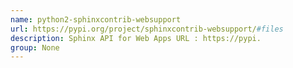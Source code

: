 ```yaml
---
name: python2-sphinxcontrib-websupport
url: https://pypi.org/project/sphinxcontrib-websupport/#files
description: Sphinx API for Web Apps URL : https://pypi.
group: None
---
```

